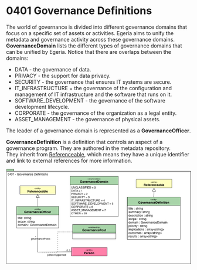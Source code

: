 <!-- SPDX-License-Identifier: CC-BY-4.0 -->
<!-- Copyright Contributors to the ODPi Egeria project. -->

# 0401 Governance Definitions

The world of governance is divided into different governance domains that focus on a specific set of assets or activities.
Egeria aims to unify the metadata and governance activity across
these governance domains.  **GovernanceDomain** lists the
different types of governance domains that can be unified by Egeria.
Notice that there are overlaps between the domains:

* DATA - the governance of data.
* PRIVACY - the support for data privacy.
* SECURITY - the governance that ensures IT systems are secure.
* IT_INFRASTRUCTURE = the governance of the configuration and management of IT infrastructure and the software that runs on it.
* SOFTWARE_DEVELOPMENT - the governance of the software development lifecycle.
* CORPORATE - the governance of the organization as a legal entity.
* ASSET_MANAGEMENT - the governance of physical assets.

The leader of a governance domain is represented as a **GovernanceOfficer**.

**GovernanceDefinition** is a definition that controls an aspect of a governance program.
They are authored in the metadata repository.  
They inherit from [Referenceable](0010-Base-Model.md),
which means they have a unique identifier and link to external references for more information.

![UML](0401-Governance-Definitions.png)
